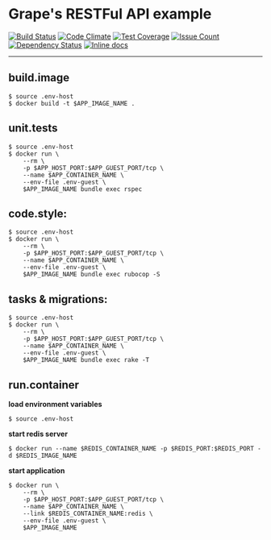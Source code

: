 # Grape's RESTFul API example

[![Build Status](https://travis-ci.org/marioluan/ruby-restful-api-example-grape.svg?branch=master)](https://travis-ci.org/marioluan/ruby-restful-api-example-grape)
[![Code Climate](https://codeclimate.com/github/marioluan/ruby-restful-api-example-grape/badges/gpa.svg)](https://codeclimate.com/github/marioluan/ruby-restful-api-example-grape)
[![Test Coverage](https://codeclimate.com/github/marioluan/ruby-restful-api-example-grape/badges/coverage.svg)](https://codeclimate.com/github/marioluan/ruby-restful-api-example-grape/coverage)
[![Issue Count](https://codeclimate.com/github/marioluan/ruby-restful-api-example-grape/badges/issue_count.svg)](https://codeclimate.com/github/marioluan/ruby-restful-api-example-grape)
[![Dependency Status](https://gemnasium.com/marioluan/ruby-restful-api-example-grape.svg)](https://gemnasium.com/marioluan/ruby-restful-api-example-grape)
[![Inline docs](http://inch-ci.org/github/marioluan/ruby-restful-api-example-grape.svg?branch=master)](http://inch-ci.org/github/marioluan/ruby-restful-api-example-grape)
***

## build.image
```
$ source .env-host
$ docker build -t $APP_IMAGE_NAME .
```

## unit.tests
```
$ source .env-host
$ docker run \
    --rm \
    -p $APP_HOST_PORT:$APP_GUEST_PORT/tcp \
    --name $APP_CONTAINER_NAME \
    --env-file .env-guest \
    $APP_IMAGE_NAME bundle exec rspec
```

## code.style:
```
$ source .env-host
$ docker run \
    --rm \
    -p $APP_HOST_PORT:$APP_GUEST_PORT/tcp \
    --name $APP_CONTAINER_NAME \
    --env-file .env-guest \
    $APP_IMAGE_NAME bundle exec rubocop -S
```

## tasks & migrations:
```
$ source .env-host
$ docker run \
    --rm \
    -p $APP_HOST_PORT:$APP_GUEST_PORT/tcp \
    --name $APP_CONTAINER_NAME \
    --env-file .env-guest \
    $APP_IMAGE_NAME bundle exec rake -T
```

## run.container
**load environment variables**
```
$ source .env-host
```
**start redis server**
```
$ docker run --name $REDIS_CONTAINER_NAME -p $REDIS_PORT:$REDIS_PORT -d $REDIS_IMAGE_NAME
```
**start application**
```
$ docker run \
    --rm \
    -p $APP_HOST_PORT:$APP_GUEST_PORT/tcp \
    --name $APP_CONTAINER_NAME \
    --link $REDIS_CONTAINER_NAME:redis \
    --env-file .env-guest \
    $APP_IMAGE_NAME
```
